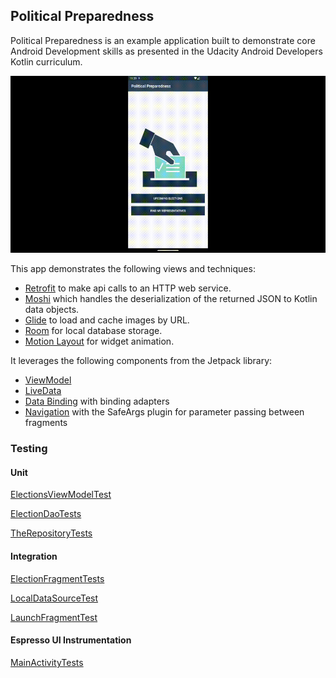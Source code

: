 ## Political Preparedness

Political Preparedness is an example application built to demonstrate core Android Development skills as presented in the Udacity Android Developers Kotlin curriculum. 

![](PP.gif)

This app demonstrates the following views and techniques:

* [Retrofit](https://square.github.io/retrofit/) to make api calls to an HTTP web service.
* [Moshi](https://github.com/square/moshi) which handles the deserialization of the returned JSON to Kotlin data objects. 
* [Glide](https://bumptech.github.io/glide/) to load and cache images by URL.
* [Room](https://developer.android.com/training/data-storage/room) for local database storage.
* [Motion Layout](https://developer.android.com/develop/ui/views/animations/motionlayout) for widget animation. 
  
It leverages the following components from the Jetpack library:

* [ViewModel](https://developer.android.com/topic/libraries/architecture/viewmodel)
* [LiveData](https://developer.android.com/topic/libraries/architecture/livedata)
* [Data Binding](https://developer.android.com/topic/libraries/data-binding/) with binding adapters
* [Navigation](https://developer.android.com/topic/libraries/architecture/navigation/) with the SafeArgs plugin for parameter passing between fragments

### Testing

#### Unit
[ElectionsViewModelTest](https://github.com/azzumw/CapstoneProject/blob/master/app/src/test/java/viewmodels/ElectionsViewModelTest.kt)

[ElectionDaoTests](https://github.com/azzumw/CapstoneProject/blob/master/app/src/androidTest/java/com/example/android/politicalpreparedness/database/ElectionDaoTests.kt)

[TheRepositoryTests](https://github.com/azzumw/CapstoneProject/blob/master/app/src/test/java/com/example/android/politicalpreparedness/repository/TheRepositoryTests.kt)

#### Integration
[ElectionFragmentTests](https://github.com/azzumw/CapstoneProject/blob/master/app/src/androidTest/java/com/example/android/politicalpreparedness/election/ElectionFragmentTests.kt)

[LocalDataSourceTest](https://github.com/azzumw/CapstoneProject/blob/master/app/src/androidTest/java/com/example/android/politicalpreparedness/database/LocalDataSourceTest.kt)

[LaunchFragmentTest](https://github.com/azzumw/CapstoneProject/blob/master/app/src/androidTest/java/com/example/android/politicalpreparedness/launch/LaunchFragmentTest.kt)

#### Espresso UI Instrumentation

[MainActivityTests](https://github.com/azzumw/CapstoneProject/blob/master/app/src/androidTest/java/com/example/android/politicalpreparedness/MainActivityTests.kt)
